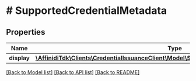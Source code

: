 # # SupportedCredentialMetadata

## Properties

Name | Type | Description | Notes
------------ | ------------- | ------------- | -------------
**display** | [**\AffinidiTdk\Clients\CredentialIssuanceClient\Model\SupportedCredentialMetadataDisplayInner[]**](SupportedCredentialMetadataDisplayInner.md) |  | [optional]

[[Back to Model list]](../../README.md#models) [[Back to API list]](../../README.md#endpoints) [[Back to README]](../../README.md)
